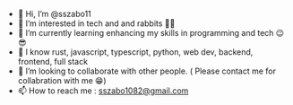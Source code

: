 - 👋 Hi, I’m @sszabo11
- 👀 I’m interested in tech and and rabbits 🐇🧷
- 🌱 I’m currently learning enhancing my skills in programming and tech 😉😎
- 🧠 I know rust, javascript, typescript, python, web dev, backend, frontend, full stack
- 💞️ I’m looking to collaborate with other people. ( Please contact me for collabration with me 😁)
- 📫 How to reach me  :   sszabo1082@gmail.com

<!---
sszabo11/sszabo11 is a ✨ special ✨ repository because its `README.md` (this file) appears on your GitHub profile.
You can click the Preview link to take a look at your changes.
--->
